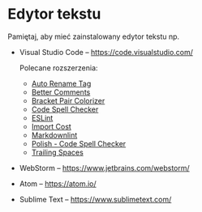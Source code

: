 # Edytor tekstu

Pamiętaj, aby mieć zainstalowany edytor tekstu np.

* Visual Studio Code – <https://code.visualstudio.com/>

    Polecane rozszerzenia:

    + [Auto Rename Tag](https://marketplace.visualstudio.com/items?itemName=formulahendry.auto-rename-tag)
    + [Better Comments](https://marketplace.visualstudio.com/items?itemName=aaron-bond.better-comments)
    + [Bracket Pair Colorizer](https://marketplace.visualstudio.com/items?itemName=CoenraadS.bracket-pair-colorizer)
    + [Code Spell Checker](https://marketplace.visualstudio.com/items?itemName=streetsidesoftware.code-spell-checker)
    + [ESLint](https://marketplace.visualstudio.com/items?itemName=dbaeumer.vscode-eslint)
    + [Import Cost](https://marketplace.visualstudio.com/items?itemName=wix.vscode-import-cost)
    + [Markdownlint](https://marketplace.visualstudio.com/items?itemName=DavidAnson.vscode-markdownlint)
    + [Polish - Code Spell Checker](https://marketplace.visualstudio.com/items?itemName=streetsidesoftware.code-spell-checker-polish)
    + [Trailing Spaces](https://marketplace.visualstudio.com/items?itemName=shardulm94.trailing-spaces)

* WebStorm – <https://www.jetbrains.com/webstorm/>
* Atom – <https://atom.io/>
* Sublime Text – <https://www.sublimetext.com/>
